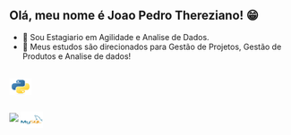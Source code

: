 ## Olá, meu nome é Joao Pedro Thereziano! 😁

- 🔭 Sou Estagiario em Agilidade e Analise de Dados.
- 🌱 Meus estudos são direcionados para Gestão de Projetos, Gestão de Produtos e Analise de dados!

<div style="display: inline_block"><br>
  <img align="center" alt="joao_python" height="30" width="40" src="https://raw.githubusercontent.com/devicons/devicon/master/icons/python/python-original.svg">
  

##
<div>
  <a href="https://www.linkedin.com/in/joao-pedro-thereziano-santos-b00b92231/" target="_blank"><img src="https://img.shields.io/badge/-LinkedIn-%230077B5?style=for-the-badge&logo=linkedin&logoColor=white" target="_blank"></a> 
  <img align="center" alt="Vaf-MySQL" height="30" width="40" src="https://raw.githubusercontent.com/devicons/devicon/master/icons/mysql/mysql-original-wordmark.svg">
